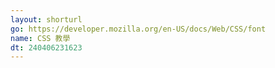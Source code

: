```yaml
---
layout: shorturl
go: https://developer.mozilla.org/en-US/docs/Web/CSS/font
name: CSS 教學
dt: 240406231623
---
```

